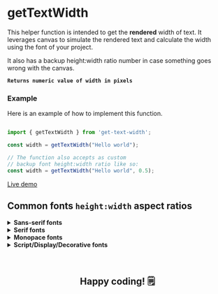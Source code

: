 # getTextWidth

This helper function is intended to get the **rendered** width of text. It leverages canvas to simulate the rendered text and calculate the width using the font of your project.

It also has a backup height:width ratio number in case something goes wrong with the canvas.

**`Returns numeric value of width in pixels`**

### Example

Here is an example of how to implement this function.

```javascript

import { getTextWidth } from 'get-text-width';

const width = getTextWidth("Hello world");

// The function also accepts as custom 
// backup font height:width ratio like so:
const width = getTextWidth("Hello world", 0.5);

```
[Live demo](https://codesandbox.io/s/get-text-width-example-u2n96?file=/src/App.tsx)

## Common fonts `height:width` aspect ratios
<details>
<summary><b>Sans-serif fonts</b></summary>

| Font                      | Aspect ratio  |
| ------------------------- | ------------- |
| `Arial`                   |   `0.52`      |
| `Arial Black`             | 	`0.52`      |
| `Calibri`                 | 	`0.46`      |
| `Candara`                 | 	`0.47`      |
| `Century Gothic`          | 	`0.53`      |
| `Corbel`                  | 	`0.46`      |
| `DejaVu Sans`             | 	`0.55`      |
| `DejaVu Sans Condensed`   | 	`0.55`      |
| `DejaVu Sans Light`       | 	`0.55`      |
| `Eurostile`               | 	`0.47`      |
| `Franklin Gothic`         | 	`0.49`      |
| `Futura`                  | 	`0.51`      | 
| `Gadget`                  | 	`0.55`      | 
| `Geneva`                  | 	`0.55`      | 
| `Gill Sans`               | 	`0.45`      | 
| `GNU Free Sans`           | 	`0.53`      | 
| `Goudy Sans`              | 	`0.48`      | 
| `Helvetica`               | 	`0.52`      | 
| `Helvetica Neue`          | 	`0.52`      | 
| `Impact`                  | 	`0.65`      | 
| `Liberation Sans`         | 	`0.53`      | 
| `Lucida Grande`           |   `0.53`      | 
| `Lucida Sans Unicode`     | 	`0.53`      | 
| `Myriad`                  | 	`0.48`      | 
| `Optima`                  | 	`0.47`      | 
| `Serpentine BoldBold`     | 	`0.47`      | 
| `Stone Sans`              | 	`0.52`      | 
| `Tahoma`                  | 	`0.55`      | 
| `Trebuchet MS`            | 	`0.52`      | 
| `Verdana`                 | 	`0.55`      | 
</details>

<details>
<summary><b>Serif fonts</b></summary>

| Font                      | Aspect ratio  |
| ------------------------- | ------------- |
| `Baskerville`              | 	`0.45`      |
| `Bernhard Modern`         | 	`0.34`      |
| `Big Caslon`              | 	`0.47`      |
| `Book Antiqua`            | 	`0.46`      |
| `Bookman Old Style`       | 	`0.47`      |
| `Calisto MT`              | 	`0.47`      |
| `Cambria`                 | 	`0.47`      |
| `Century`                 | 	`0.46`      |
| `Century Schoolbook`      | 	`0.46`      |
| `Cochin`                  | 	`0.37`      |
| `Constantia`              | 	`0.45`      |
| `DejaVu Serif`            | 	`0.52`      |
| `DejaVu Serif Condensed`  | 	`0.52`      |
| `Didot`                   | 	`0.43`      |
| `Garamond`                | 	`0.38`      |
| `Georgia`                 | 	`0.48`      |
| `GNU Free Serif`          | 	`0.45`      |
| `Goudy Old Style`         | 	`0.40`      |
| `Hoefler Text`            | 	`0.44`      |
| `Humana Serif`            | 	`0.50`      |
| `Janson Text`             | 	`0.43`      |
| `Liberation Serif`        | 	`0.46`      |
| `Minion`                  | 	`0.45`      |
| `New York`                | 	`0.55`      |
| `Palatino`                | 	`0.46`      |
| `Times New Roman`         | 	`0.45`      |
</details>

<details>
<summary><b>Monopace fonts</b></summary>

| Font                      | Aspect ratio  |
| ------------------------- | ------------- |
| `Andale Mono`             | 	`0.51`      |
| `Consolas`                | 	`0.49`      |
| `Courier New`             | 	`0.43`      |
| `DejaVu Mono`             | 	`0.55`      |
| `GNU Free Mono`           | 	`0.42`      |
| `Liberation Mono`         | 	`0.53`      |
| `Lucida Console`          | 	`0.53`      |
</details>

<details>
<summary><b>Script/Display/Decorative fonts</b></summary>

| Font                      | Aspect ratio  |
| ------------------------- | ------------- |
| `URW Alcuin SCT`          |	`0.51`      |
| `American Typewriter`     |	`0.51`      |
| `Barbedor`                |	`0.49`      |
| `Caflisch Script`         |	`0.37`      |
| `Chalkboard`              |	`0.53`      |
| `Charlemagne`             |	`0.74`      |
| `Comic Sans MS`           |	`0.55`      |
| `Copperplate`             |	`0.44`      |
| `Corsiva`                 |	`0.60`      |
| `Flemish Script`          |	`0.28`      |
| `Herculanum`              |	`0.61`      |
| `Marker Felt`             |	`0.62`      |
| `Papyrus`                 |	`0.46`      |
| `Sand`                    |	`0.69`      |
| `Textile`                 |	`0.68`      |
</details>

&nbsp;
&nbsp;
&nbsp;
&nbsp;

## <div align="center"> Happy coding! 🗒 </div>
